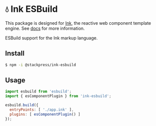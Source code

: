 # 💧 Ink ESBuild

This package is designed for [Ink](https://github.com/stackpress/ink),
the reactive web component template engine. See [docs](https://github.com/stackpress/ink)
for more information.

ESBuild support for the Ink markup language.

## Install

```bash
$ npm -i @stackpress/ink-esbuild
```

## Usage

```js
import esbuild from 'esbuild';
import { esComponentPlugin } from 'ink-esbuild';

esbuild.build({
  entryPoints: [ './app.ink' ],
  plugins: [ esComponentPlugin() ]
});
```
